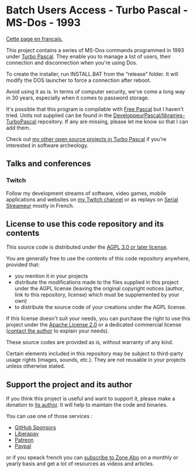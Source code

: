 # Batch Users Access - Turbo Pascal - MS-Dos - 1993

[Cette page en français.](LISEZMOI.md)

This project contains a series of MS-Dos commands programmed in 1993 under [Turbo Pascal](https://en.wikipedia.org/wiki/Turbo_Pascal). They enable you to manage a list of users, their connection and disconnection when you're using Dos.

To create the installer, run INSTALL.BAT from the “release” folder. It will modify the DOS launcher to force a connection after reboot.

Avoid using it as is. In terms of computer security, we've come a long way in 30 years, especially when it comes to password storage.

It's possible that this program is compilable with [Free Pascal](https://www.freepascal.org) but I haven't tried. Units not supplied can be found in the [DeveloppeurPascal/librairies-TurboPascal](https://github.com/DeveloppeurPascal/librairies-TurboPascal) repository. If any are missing, please let me know so that I can add them.

Check out [my other open source projects in Turbo Pascal](https://github.com/DeveloppeurPascal?tab=repositories&q=TurboPascal&type=&language=&sort=) if you're interested in software archeology.

## Talks and conferences

### Twitch

Follow my development streams of software, video games, mobile applications and websites on [my Twitch channel](https://www.twitch.tv/patrickpremartin) or as replays on [Serial Streameur](https://serialstreameur.fr) mostly in French.

## License to use this code repository and its contents

This source code is distributed under the [AGPL 3.0 or later license](https://choosealicense.com/licenses/agpl-3.0/).

You are generally free to use the contents of this code repository anywhere, provided that:
* you mention it in your projects
* distribute the modifications made to the files supplied in this project under the AGPL license (leaving the original copyright notices (author, link to this repository, license) which must be supplemented by your own)
* to distribute the source code of your creations under the AGPL license.

If this license doesn't suit your needs, you can purchase the right to use this project under the [Apache License 2.0](https://choosealicense.com/licenses/apache-2.0/) or a dedicated commercial license ([contact the author](https://developpeur-pascal.fr/nous-contacter.php) to explain your needs).

These source codes are provided as is, without warranty of any kind.

Certain elements included in this repository may be subject to third-party usage rights (images, sounds, etc.). They are not reusable in your projects unless otherwise stated.

## Support the project and its author

If you think this project is useful and want to support it, please make a donation to [its author](https://github.com/DeveloppeurPascal). It will help to maintain the code and binaries.

You can use one of those services :

* [GitHub Sponsors](https://github.com/sponsors/DeveloppeurPascal)
* [Liberapay](https://liberapay.com/PatrickPremartin)
* [Patreon](https://www.patreon.com/patrickpremartin)
* [Paypal](https://www.paypal.com/paypalme/patrickpremartin)

or if you speack french you can [subscribe to Zone Abo](https://zone-abo.fr/nos-abonnements.php) on a monthly or yearly basis and get a lot of resources as videos and articles.
